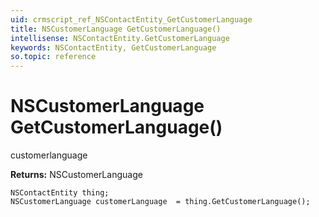 ```yaml
---
uid: crmscript_ref_NSContactEntity_GetCustomerLanguage
title: NSCustomerLanguage GetCustomerLanguage()
intellisense: NSContactEntity.GetCustomerLanguage
keywords: NSContactEntity, GetCustomerLanguage
so.topic: reference
---
```


# NSCustomerLanguage GetCustomerLanguage()

customerlanguage

**Returns:** NSCustomerLanguage

```crmscript
NSContactEntity thing;
NSCustomerLanguage customerLanguage  = thing.GetCustomerLanguage();
```

